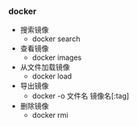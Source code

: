 ### docker

* 搜索镜像
  * docker search  
* 查看镜像
  * docker images
* 从文件加载镜像
  * docker load
* 导出镜像
  * docker -o 文件名 镜像名[:tag]
* 删除镜像
  * docker rmi 

